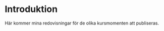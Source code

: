 Introduktion
===============================

Här kommer mina redovisningar för de olika kursmomenten att publiseras.
